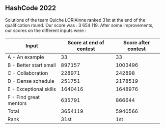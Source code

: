 ## HashCode 2022

Solutions of the team Quiche LORIAinne ranked 31st at the end of the qualification round. Our score was : 3 654 119. After some improvements, our scores on the different inputs were :

| Input | Score at end of contest | Score after contest |
| --- | --- | --- |
| A - An example | 33 | 33 |
| B - Better start small | 897157 | 1003496 |
| C - Collaboration | 228971 | 242898 |
| D - Dense schedule | 251751 | 2178519 |
| E - Exceptional skills | 1640416 | 1648976 |
| F - Find great mentors | 635791 | 866644 |
| Total | 3654119 | 5940566 |
| Rank | 31st | 1st |